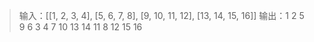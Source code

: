> 输入：[[1, 2, 3, 4], [5, 6, 7, 8], [9, 10, 11, 12], [13, 14, 15, 16]]
> 输出：1 2 5 9 6 3 4 7 10 13 14 11 8 12 15 16
